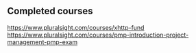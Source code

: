 Completed courses
-----------------

https://www.pluralsight.com/courses/xhttp-fund
https://www.pluralsight.com/courses/pmp-introduction-project-management-pmp-exam
